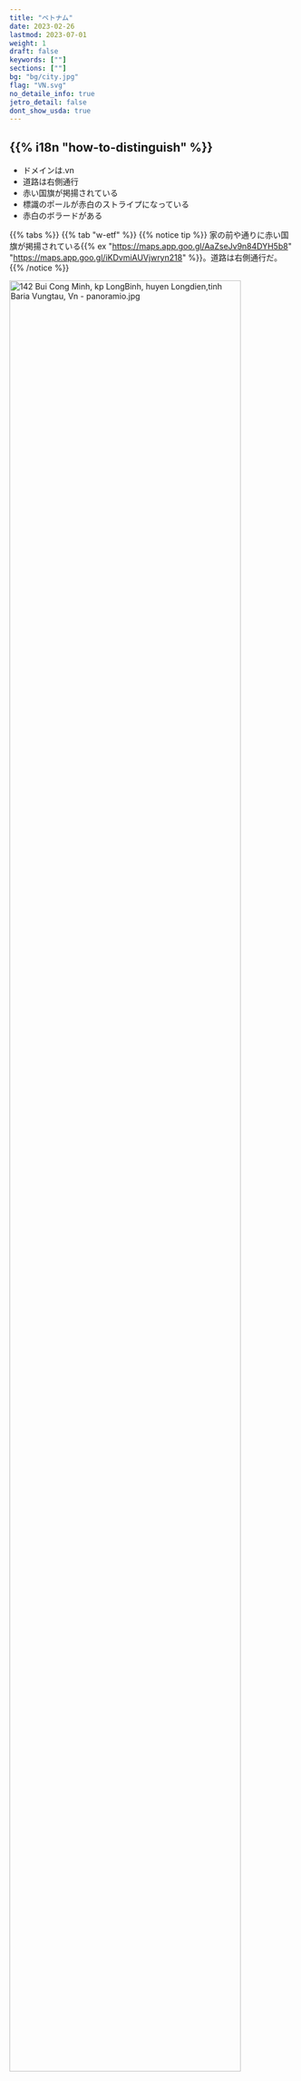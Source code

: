 ```yaml
---
title: "ベトナム"
date: 2023-02-26
lastmod: 2023-07-01
weight: 1
draft: false
keywords: [""]
sections: [""]
bg: "bg/city.jpg"
flag: "VN.svg"
no_detaile_info: true
jetro_detail: false
dont_show_usda: true
---
```


<div class="main-desciption country-description">
    <h2 class="section-title">{{% i18n "how-to-distinguish" %}}</h2>
    <ul class="rule-list">
        <li>ドメインは<span class="quiz">.vn</span></li>
        <li>道路は<span class="quiz">右</span>側通行</li>
        <li>赤い国旗が掲揚されている</li>
        <li>標識のポールが<span class="quiz">赤白のストライプ</span>になっている</li>
        <li>赤白のボラードがある</li>
    </ul>
</div>


{{% tabs %}}
{{% tab "w-etf" %}}
{{% notice tip %}}
家の前や通りに赤い国旗が掲揚されている{{% ex "https://maps.app.goo.gl/AaZseJv9n84DYH5b8" "https://maps.app.goo.gl/iKDvmiAUVjwryn218" %}}。道路は<span class="quiz">右</span>側通行</li>だ。
{{% /notice %}}

<div class="googlemap-if no-margin">
<p><a href="https://commons.wikimedia.org/wiki/File:142_Bui_Cong_Minh,_kp_LongBinh,_huyen_Longdien,tinh_Baria_Vungtau,_Vn_-_panoramio.jpg#/media/File:142_Bui_Cong_Minh,_kp_LongBinh,_huyen_Longdien,tinh_Baria_Vungtau,_Vn_-_panoramio.jpg"><img src="https://upload.wikimedia.org/wikipedia/commons/c/c6/142_Bui_Cong_Minh%2C_kp_LongBinh%2C_huyen_Longdien%2Ctinh_Baria_Vungtau%2C_Vn_-_panoramio.jpg" alt="142 Bui Cong Minh, kp LongBinh, huyen Longdien,tinh Baria Vungtau, Vn - panoramio.jpg" width="90%"></a></p><p>By trungydang, <a href="https://creativecommons.org/licenses/by/3.0" title="Creative Commons Attribution 3.0">CC BY 3.0</a>, <a href="https://commons.wikimedia.org/w/index.php?curid=60015169">Link</a></p>
</div>

{{% notice tip %}}
ベトナム語はラテン文字で構成されている{{% ex "https://maps.app.goo.gl/z9aUvxbfNQ9N7WKU9" "https://maps.app.goo.gl/FJvN4xmL5d3TxmUDA" %}}ため、{{% goto "../cambodia/" "カンボジア" %}}や{{% goto "../laos/" "ラオス" %}}との見分けは難しくない。
{{% /notice %}}

<div class="googlemap-if unclickable">
<img src="./street_market_hanoi_vietnam_5.jpg" width="95%">
</div>

{{% notice tip %}}
赤白のボラードがある{{% ex "https://maps.app.goo.gl/A87NbysAnb6HWhVy5" "https://maps.app.goo.gl/p3PwktHnrz74VFNE8" %}}。また、標識のポールが赤白のストライプになっている{{% ex "https://maps.app.goo.gl/wVhutSYMMUKXbEcc7" "https://maps.app.goo.gl/K3qBDADNsDr5k6rF9" %}}。
{{% /notice %}}

<div class="googlemap-if no-margin">
<p><a href="https://commons.wikimedia.org/wiki/File:The_region_of_Binh_Hoa_committee.jpg#/media/File:The_region_of_Binh_Hoa_committee.jpg"><img src="https://upload.wikimedia.org/wikipedia/commons/5/5f/The_region_of_Binh_Hoa_committee.jpg" alt="The region of Binh Hoa committee.jpg" width="90%"></a></p><p>By <a href="//commons.wikimedia.org/w/index.php?title=User:Y_Kpia_Mlo&amp;amp;action=edit&amp;amp;redlink=1" class="new" title="User:Y Kpia Mlo (page does not exist)">Y Kpia Mlo</a> - <span class="int-own-work" lang="en">Own work</span>, <a href="https://creativecommons.org/licenses/by-sa/3.0" title="Creative Commons Attribution-Share Alike 3.0">CC BY-SA 3.0</a>, <a href="https://commons.wikimedia.org/w/index.php?curid=10847824">Link</a></p>
</div>


{{% notice tip %}}
円筒状の普通の電柱の他に、穴の開いた電柱が見つかる{{% ex "https://maps.app.goo.gl/f5k6E7Lncdvx1Eh5A" "https://maps.app.goo.gl/yNyTosfMMKLPFvw79" "https://maps.app.goo.gl/NSTskXxxkNxemb2g7" %}}。
{{% /notice %}}

<div class="googlemap-if unclickable">
<img src="./rice.jpg" width="90%">
</div>


{{% /tab %}}
{{% /tabs %}}


<div class="main-desciption area-description">
    <h2 class="section-title">{{% i18n "narrow-down-the-area" %}}</h2>
    <ul class="rule-list">
        <li>国境付近には山脈が伸びており、メコン川流域は平坦な平野になっている</li>
        <li>北部と中部の特定のエリアではカルスト地形が広がっている
            <ul>
                <li>Bố Trạch県（中部）{{% ex "https://maps.app.goo.gl/EKnJrVyw695iJGqJ6" "https://maps.app.goo.gl/ucEb45BZCiH7BqZM8" %}}</li>
                <li>Sơn La省（北部）{{% ex "https://maps.app.goo.gl/qcfrJvtPa4imttfv7" "https://maps.app.goo.gl/JrXQYCrn5xYMUVeL9" %}}</li>
                <li>Bắc Kạn省（北部）{{% ex "https://maps.app.goo.gl/VjkeLjDu9yrCXhPZA" "https://maps.app.goo.gl/dDpb1vYHAoBwBxam9" %}}</li>
            </ul>
        </li>
        <li>メコンデルタと紅河デルタでは農業と漁業が盛んで水路が細かく広がっている
            <ul>
                <li>メコンデルタ{{% ex "https://maps.app.goo.gl/BfiF2HwEpnB6QQG89" "https://maps.app.goo.gl/ovdYVinugje7sro48" "https://maps.app.goo.gl/q37sr9FMXDdi8yGV6" %}}</li>
                <li>紅河デルタ{{% ex "https://maps.app.goo.gl/bAKKXnL34PjCWgdg6" "https://maps.app.goo.gl/fMt4dHdSnbzUrqCA7" "https://maps.app.goo.gl/t2pqFAoXTuDLhCcT9" %}}</li>
            </ul>
        </li>
        <li>テイグイエンとよばれる標高700m前後の高原が中央に広がっている。コーヒーや胡椒の産地。</li>
    </ul>
</div>

{{% tabs %}}
{{% tab "標高" %}}
{{% notice tip %}}
国境沿いにアンナン山脈が伸びている。
{{% /notice %}}

<div class="googlemap-if unclickable">
<img src="./Vietnam_Topography.png" width="60%">
</div>

{{% /tab %}}
{{% tab "カルスト地形" %}}
{{% notice tip %}}
以下の黒いエリアにはカルスト地形が広がっていると思われる{{% ref "https://www.researchgate.net/figure/Distribution-of-karst-areas-in-northern-and-central-Vietnam-Through-thousands-of-years-of_fig1_351625404" "Tuan, L. C. 『Characteristics of karst polje in Vietnam and associated geohazards.』 Int. J. Sci. Res 9 (2020): 1391-1398." %}}。下の写真のような不規則に尖った小さな山が多く見つかる。
{{% /notice %}}

<div class="googlemap-if unclickable">
<img src="./Distribution-of-karst-areas-in-northern-and-central-Vietnam-Through-thousands-of-years-of.png" width="90%">
</div>

<div class="googlemap-if unclickable">
<img src="thitrantammson.jpg">
</div>

{{% /tab %}}
{{% tab "メコンデルタ" %}}
{{% notice tip %}}
水路が網の目のように広がっており、小さい橋もしばしば見かける{{% ex "https://maps.app.goo.gl/BfiF2HwEpnB6QQG89" "https://maps.app.goo.gl/ovdYVinugje7sro48" "https://maps.app.goo.gl/q37sr9FMXDdi8yGV6" %}}。地盤の関係か、Mỹ Tho市より西側のメコンデルタには鉄道は一切存在せずバスや河川運輸がメインの交通手段となっている。
{{% /notice %}}

<div class="googlemap-if unclickable">
<img src="./vietnam_mekong_river_mekong_4.jpg" width="90%">
</div>

{{% /tab %}}
{{% tab "紅河デルタ" %}}
{{% notice tip %}}
メコンデルタと同様に三角州には水田と水路が広がる{{% ex "https://maps.app.goo.gl/bAKKXnL34PjCWgdg6" %}}。国内で最も人口密度の高い地域。
{{% /notice %}}

<div class="googlemap-if no-margin">
<p><a href="https://commons.wikimedia.org/wiki/File:%C4%90%E1%BB%93ng_l%C3%BAa_-_panoramio.jpg#/media/File:%C4%90%E1%BB%93ng_l%C3%BAa_-_panoramio.jpg"><img src="https://upload.wikimedia.org/wikipedia/commons/2/23/%C4%90%E1%BB%93ng_l%C3%BAa_-_panoramio.jpg" alt="Đồng lúa - panoramio.jpg" height="361" width="640"></a></p><p>By An Nguyễn Hải, <a href="https://creativecommons.org/licenses/by-sa/3.0" title="Creative Commons Attribution-Share Alike 3.0">CC BY-SA 3.0</a>, <a href="https://commons.wikimedia.org/w/index.php?curid=60550416">Link</a></p>
</div>

{{% /tab %}}
{{% tab "テイグイエン" %}}
{{% notice tip %}}
メコンデルタのような細かい水路網はなく{{% ex "https://maps.app.goo.gl/PJHXo8x5JQD74Qi96" "https://maps.app.goo.gl/jv71XHmRvaJDnChN7" %}}、コーヒーやキャベツといったいろいろな農作物の栽培地となっている{{% ref "https://de.wikipedia.org/wiki/T%C3%A2y_Nguy%C3%AAn" "Tây Nguyên" %}}。
{{% /notice %}}

<div class="googlemap-if unclickable">
<p><a href="https://commons.wikimedia.org/wiki/File:The_central_highlands_in_daklak_Vietnam1.jpg#/media/File:The_central_highlands_in_daklak_Vietnam1.jpg"><img src="https://upload.wikimedia.org/wikipedia/commons/c/cb/The_central_highlands_in_daklak_Vietnam1.jpg" alt="The central highlands in daklak Vietnam1.jpg" height="720" width="1047"></a></p><p>By <a href="//commons.wikimedia.org/w/index.php?title=User:DXLINH&amp;action=edit&amp;redlink=1" class="new" title="User:DXLINH (page does not exist)">DXLINH</a> - <span class="int-own-work" lang="en">Own work</span>, <a href="https://creativecommons.org/licenses/by-sa/3.0" title="Creative Commons Attribution-Share Alike 3.0">CC BY-SA 3.0</a>, <a href="https://commons.wikimedia.org/w/index.php?curid=3777906">Link</a></p>
</div>

{{% /tab %}}
{{% /tabs %}}



<div class="main-desciption area-description">
    <h4 class="section-title">農業</h4>
    <ul class="rule-list">
        <li>Quảng Nam・Quảng Ngãi・ビンディンなど中部ではアカシアのプランテーションがたまに見つかる
            <ul>
                <li>Quảng Nam省{{% ex "https://maps.app.goo.gl/KePTirLNHuRmhT2z7" %}}</li>
                <li>Quảng Ngãi省{{% ex "https://maps.app.goo.gl/hHwJHHKqqMrKGJr46" "https://maps.app.goo.gl/njYnFh792EoXsFnz7" %}}</li>
                <li>Bình Định省{{% ex "https://maps.app.goo.gl/5JNDBrmsn4si3hRz8" %}}</li>
            </ul>
        </li>
        <li>田んぼは南部のメコンデルタに多く分布する
            <ul>
                <li>メコンデルタ{{% ex "https://maps.app.goo.gl/YNundVLi2NrCTf6x5" "https://maps.app.goo.gl/WAwEh2ERYoZjmBtu6" %}}</li>
                <li>紅河デルタ{{% ex "https://maps.app.goo.gl/ea8khJWChhkPN1ou6" %}}</li>
            </ul>
        </li>
        <li>内陸ではゴムのプランテーションが多く見つかる
            <ul>
                <li>Gia Lai省{{% ex "https://maps.app.goo.gl/9aVjLKVNPMSmqd3E6" "https://maps.app.goo.gl/TTGvuoYTebZAv26NA" "https://maps.app.goo.gl/U6FMjZPayKGjSW4t7" %}}</li>
                <li>Tây Ninh省{{% ex "https://maps.app.goo.gl/jXH5jnpXFZ5hCWt99" "https://maps.app.goo.gl/maXfUw2TS45XjQJN6" "https://maps.app.goo.gl/Dq45CbyT6eGDGx6i8" %}}、衛星写真から大規模なプランテーションが見える</li>
            </ul>
        </li>
        <li>北部と中部の山岳地帯にはお茶畑が分布している
            <ul>
                <li>Phu Tho省{{% ex "https://maps.app.goo.gl/7QXgu9wiDsWoeczF8" "https://maps.app.goo.gl/sbd9BNvg1e1PNPXX9" %}}</li>
                <li>Cao Bằng省{{% ex "https://maps.app.goo.gl/XN6EJjB8SYNHwo4y9" %}}</li>
                <li>Lâm Đồng省、生産は多いがストリートビューが通っている地域が少ないかも
            </ul>
        </li>
        <li>コーヒーの生産はテイグイエン周辺の省が多い{{% ref "https://beta.vietbiz.jp/vietnam-coffee-industry/" "ベトナムのコーヒー産業の動向とポテンシャル - VietViz" %}}
            <ul>
                <li>Đắk Nông省{{% ex "https://maps.app.goo.gl/LPDDk2NN6EDxyb4K6" %}}</li>
            </ul>
        </li>
        <li>こしょう
            <ul>
                <li>Đắk Nông省{{% ex "https://maps.app.goo.gl/NikMyhgAQcYfsrPSA" %}}</li>
            </ul>
        </li>
    </ul>
</div>


{{% tabs %}}
{{% tab "アカシア" %}}
{{% notice tip %}}
中部ではベトナム政府が30年前に実施した大規模な植林プロジェクトの影響でアカシアの植林地が見つかる{{% ref "https://fairwood.jp/biomass/3084/" "Mekong Eye：厄介なジレンマ：ベトナムのアカシア植林地はそれほど緑ではないかもしれない" %}}。アカシア栽培面積は世界最大でありフローリングの材料として重要な素材。
{{% /notice %}}

<div class="googlemap-if unclickable">
<a data-flickr-embed="true" href="https://www.flickr.com/photos/faoforestry/12169472824/in/photolist-Yck1o7-28D9DZJ-e4pSSU-9Vx9iP-9Vx8ti-9VAoF7-jxnHpA-9VxAoD-9VQzaK-jxkB3c-jxoVnd-jxkANp-jxkADr-2jiZUSX-jxmKzD-6Qjj5K-jxnHxm-jxmKyX-jxoVf9-jxnHvN-jxoV8L-jxoVwm-2mJTrmv-6QkGGs-uNbcqS-jxnJhY-9VzZsA-9VAq2f-2grwKWu-2jLiF4C-2jLhL6h-2jLec8B-2jLiFbg-2jLiFdk-2k58kjZ-2k5ocNn-2k56ayB-2k5iLmp-2k46K5r-2k5iLiZ-2k5qSdu-2k4Qdum-2k4awg5-2jLiF6M" title="Vietnam"><img src="https://live.staticflickr.com/5512/12169472824_2b2e3175ca_c.jpg" width="800" height="501" alt="Vietnam"/></a><script async src="//embedr.flickr.com/assets/client-code.js" charset="utf-8"></script>
</div>

{{% /tab %}}
{{% tab "田んぼ" %}}
{{% notice tip %}}
メコン川流域が生産の半分超を占めている{{% ex "https://maps.app.goo.gl/57aBKGLQop95oWWH7" %}}が、北部の平野にもある程度存在する{{% ex "https://maps.app.goo.gl/vMiCQ6fhHCRSRMV28" %}}。紅河デルタもメコンデルタよりエリアは小さいが田んぼが多くある{{% ref "https://www.maff.go.jp/primaff/kanko/review/attach/pdf/170721_pr78_04.pdf" "ベトナムの農地政策 - 国際領域　主任研究官　岡江 恭史" %}}。
{{% /notice %}}

<div class="googlemap-if unclickable">
<img src="./vietnam_Total_Rice.png" width="60%">
</div>

{{% /tab %}}
{{% tab "ゴム" %}}
{{% notice tip %}}
内陸ではゴムのプランテーションが多く見つかる。記録によるとGia Lai省とTây Ninh省の周りが多い{{% ref "https://www.researchgate.net/figure/Traditional-and-non-traditional-rubber-tree-growing-areas-in-mainland-Southeast-Asia_fig2_256972338" "Mapping rubber tree growth in mainland Southeast Asia using time-series MODIS 250 m NDVI and statistical data" %}}が、出典によって若干分布が異なる。
{{% /notice %}}

<div class="googlemap-if unclickable">
<img src="./rubber-plantation.png" width="60%">
</div>

{{% /tab %}}
{{% tab "お茶" %}}
{{% notice tip %}}
山岳地帯の一部ではお茶畑が分布している{{% ref "https://www.researchgate.net/figure/Distribution-of-tea-plantations-in-Vietnam-in-2019-Data-was-soured-from-GSO-2020b-Ha_fig1_351975165" "Sustainable tea production through agroecological management practices in Vietnam: a review" %}}。
{{% /notice %}}

<div class="googlemap-if unclickable">
<img src="./tea-plantation.png" width="60%">
</div>

{{% /tab %}}
{{% tab "コーヒー" %}}
{{% notice tip %}}
標高が少し高い地域ではコーヒーの生産が盛ん{{% ref "https://beta.vietbiz.jp/vietnam-coffee-industry/" "【画像出典】ベトナムのコーヒー産業の動向とポテンシャル - VietViz" %}}。
{{% /notice %}}

<div class="googlemap-if unclickable">
<img src="./345.png" width="90%">
</div>


<div class="googlemap-if unclickable">
<img src="./500px-Khe_Sanh_thung_lũng,_th5n2023_(cây_cà_phê_Khe_Sanh,_hoa_cà_phê_trắng)_(2) (1).jpg" width="90%">
</div>

{{% /tab %}}
{{% tab "こしょう" %}}
{{% notice tip %}}
詳しい分布は不明だが、恐らくコーヒーと近い分布。
{{% /notice %}}

<div class="googlemap-if unclickable no-margin">
<p><a href="https://commons.wikimedia.org/wiki/File:Pepper_farm_in_vietnam.JPG#/media/File:Pepper_farm_in_vietnam.JPG"><img src="https://upload.wikimedia.org/wikipedia/commons/9/9a/Pepper_farm_in_vietnam.JPG" alt="File:Pepper farm in vietnam.JPG" height="460" width="640"></a></p><p>By <a href="//commons.wikimedia.org/wiki/User:Tonbi_ko" title="User:Tonbi ko">Tonbi ko</a> - <span class="int-own-work" lang="en">Own work</span>, <a href="https://creativecommons.org/licenses/by-sa/4.0" title="Creative Commons Attribution-Share Alike 4.0">CC BY-SA 4.0</a>, <a href="https://commons.wikimedia.org/w/index.php?curid=40786447">Link</a></p>
</div>

{{% /tab %}}
{{% /tabs %}}

<div class="main-desciption area-description">
    <h2 class="section-title">{{% i18n "narrow-down-the-city" %}}</h2>
    <ul class="rule-list">
        <li>ĐT651沿いはリゾート地であり道路わきにも白い砂浜が広がっている</li>
        <li>ハロン湾には沈水カルスト地形が広がっている</li>
    </ul>
</div>

{{% tabs %}}
{{% tab "ĐT651" %}}
{{% notice tip %}}
道路わきに白い砂浜が広がっている{{% ex "https://maps.app.goo.gl/ipSSoYjDvV8UEJES8" "https://maps.app.goo.gl/9Xz4Cv8HKk3qLxXT8" %}}
{{% /notice %}}

<div class="googlemap-if unclickable">
<a data-flickr-embed="true" href="https://www.flickr.com/photos/hachi8/19942001051/in/photolist-wocY9k-259qyZg-F9T5z9-hwpasg-fUx2wM-c2J3Co-QHuXMa-c2J57m-FqndyV-24Khrkz-c2J5DN-2e2WRMY-c2J4HC-21Gc5DC-FAQPqL-pCZfcc-c2J5Bf-22nJgXo-oRLNAL-9ZWQYc-22LNPve-c2J3Z7-HqxUTU-21Gc4gh-nbgHUh-aFFwUg-c2J27W-c2J2k7-231ibSi-DmFMFn-mzDfcF-c2J4PN-emhdFT-ngucYx-c2J2uN-EhJdxu-mzF6sG-PAgGeZ-c2J3DU-kh8zo5-4EXj5t-c2J2gh-26BQvm7-c2J4Wy-fUw93G-pS2mUf-rZMz2G-pSdMM6-mzDLsi-dT8xRB/" title="HA8_0523_15"><img src="https://live.staticflickr.com/393/19942001051_640449955b_c.jpg" width="90%" alt="HA8_0523_15"/></a><script async src="//embedr.flickr.com/assets/client-code.js" charset="utf-8"></script>
</div>

{{% /tab %}}
{{% tab "沈水カルスト地形" %}}
{{% notice tip %}}
海沿いの道は必ずしも多くないものの、海沿いには石灰岩の岩峰が屹立するカルスト地形が沈水することでできた珍しい地形が広がっている{{% ex "https://maps.app.goo.gl/zyAPTu1fxPd5aFLfA" "https://maps.app.goo.gl/H8jQy9JFoiEqMmhZA" "https://maps.app.goo.gl/4QcUXnVKPEA8Sbqh9" %}}{{% ref "https://www.gsj.jp/data/chishitsunews/99_07_g1.pdf" "ハロン湾の沈水カルスト地形 <地質調査所 須藤 定久>" %}}。
{{% /notice %}}

<div class="googlemap-if unclickable">
<img src="ha_long_bay_with.jpg">
</div>

{{% /tab %}}
{{% /tabs %}}